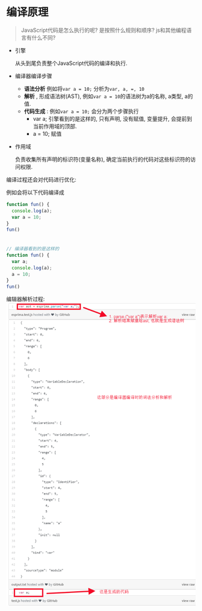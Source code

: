 # 编译原理
> JavaScript代码是怎么执行的呢?
是按照什么规则和顺序?
js和其他编程语言有什么不同?

* 引擎

  从头到尾负责整个JavaScript代码的编译和执行.

* 编译器编译步骤

  * **语法分析** 例如将`var a = 10;` 分析为`var, a, =, 10`
  * **解析** ,  形成语法树(AST),  例如`var a = 10`的语法树为a的名称, a类型, a的值.
  * **代码生成**  : 例如`var a = 10;` 会分为两个步骤执行
    * var a;  引擎看到的是这样的, 只有声明, 没有赋值, 变量提升, 会提前到当前作用域的顶部.
    * a = 10; 赋值

* 作用域

  负责收集所有声明的标识符(变量名称), 确定当前执行的代码对这些标识符的访问权限.

编译过程还会对代码进行优化: 

例如会将以下代码编译成

```javascript
function fun() {
  console.log(a);
  var a = 10;
}
fun()


// 编译器看到的是这样的
function fun() {
  var a;
  console.log(a);
  a = 10;
}
fun()

```





编辑器解析过程: 
![](/assets/screenshot-medium.com-2017-04-13-15-06-53.png)









